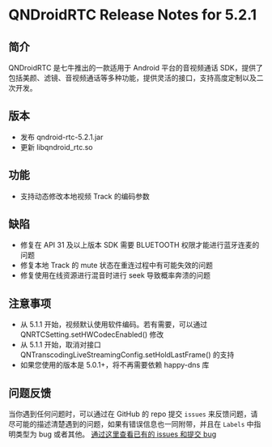 # QNDroidRTC Release Notes for 5.2.1

## 简介

QNDroidRTC 是七牛推出的一款适用于 Android 平台的音视频通话 SDK，提供了包括美颜、滤镜、音视频通话等多种功能，提供灵活的接口，支持高度定制以及二次开发。

## 版本

- 发布 qndroid-rtc-5.2.1.jar
- 更新 libqndroid_rtc.so

## 功能

- 支持动态修改本地视频 Track 的编码参数

## 缺陷

- 修复在 API 31 及以上版本 SDK 需要 BLUETOOTH 权限才能进行蓝牙连麦的问题
- 修复本地 Track 的 mute 状态在重连过程中有可能失效的问题
- 修复使用在线资源进行混音时进行 seek 导致概率奔溃的问题

## 注意事项
- 从 5.1.1 开始，视频默认使用软件编码。若有需要，可以通过 QNRTCSetting.setHWCodecEnabled() 修改
- 从 5.1.1 开始，取消对接口 QNTranscodingLiveStreamingConfig.setHoldLastFrame() 的支持
- 如果您使用的版本是 5.0.1+，将不再需要依赖 happy-dns 库

## 问题反馈

当你遇到任何问题时，可以通过在 GitHub 的 repo 提交 `issues` 来反馈问题，请尽可能的描述清楚遇到的问题，如果有错误信息也一同附带，并且在 ```Labels``` 中指明类型为 bug 或者其他。 [通过这里查看已有的 issues 和提交 bug](https://github.com/pili-engineering/QNRTC-Android/issues)
